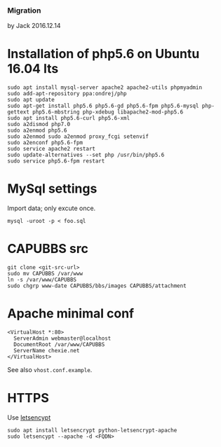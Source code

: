 ### Migration
by Jack
2016.12.14

# Installation of php5.6 on Ubuntu 16.04 lts
```
sudo apt install mysql-server apache2 apache2-utils phpmyadmin
sudo add-apt-repository ppa:ondrej/php
sudo apt update
sudo apt-get install php5.6 php5.6-gd php5.6-fpm php5.6-mysql php-gettext php5.6-mbstring php-xdebug libapache2-mod-php5.6
sudo apt install php5.6-curl php5.6-xml
sudo a2dismod php7.0
sudo a2enmod php5.6
sudo a2enmod sudo a2enmod proxy_fcgi setenvif
sudo a2enconf php5.6-fpm
sudo service apache2 restart
sudo update-alternatives --set php /usr/bin/php5.6
sudo service php5.6-fpm restart
```

# MySql settings
Import data; only excute once.
```
mysql -uroot -p < foo.sql
```

# CAPUBBS src
```
git clone <git-src-url>
sudo mv CAPUBBS /var/www
ln -s /var/www/CAPUBBS
sudo chgrp www-date CAPUBBS/bbs/images CAPUBBS/attachment
```

# Apache minimal conf
```
<VirtualHost *:80> 
  ServerAdmin webmaster@localhost 
  DocumentRoot /var/www/CAPUBBS 
  ServerName chexie.net 
</VirtualHost> 
```
See also `vhost.conf.example`.

# HTTPS
Use [letsencypt](https://certbot.eff.org/#ubuntuxenial-apache)
```
sudo apt install letsencrypt python-letsencrypt-apache
sudo letsencypt --apache -d <FQDN>
```
